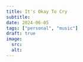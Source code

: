 ```yaml
---
title: It's Okay To Cry 
subtitle:
date: 2024-06-05
tags: ["personal", "music"]
draft: true
image:
  src:
  alt:
---
```


